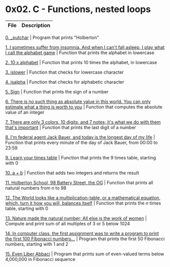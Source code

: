 # 0x02. C - Functions, nested loops

File |Description
-----|---------

[0. \_putchar](./0-holberton.c) | Program that prints "Holberton"

[1. I sometimes suffer from insomnia. And when I can't fall asleep, I play what I call the alphabet game](./1-alphabet.c) | Function that prints the alphabet in lowercase

[2. 10 x alphabet](./2-print_alphabet_x10.c) | Function that prints 10 times the alphabet, in lowercase

[3. islower](./3-islower.c) | Function that checks for lowercase character

[4. isalpha](./4-isalpha.c) | Function that checks for alphabetic character

[5. Sign](./5-sign.c) | Function that prints the sign of a number

[6. There is no such thing as absolute value in this world. You can only estimate what a thing is worth to you](./6-abs.c) | Function that computes the absolute value of an integer

[7. There are only 3 colors, 10 digits, and 7 notes; it's what we do with them that's important](./7-print_last_digit.c) | Function that prints the last digit of a number

[8. I'm federal agent Jack Bauer, and today is the longest day of my life](./8-24_hours.c) | Function that prints every minute of the day of Jack Bauer, from 00:00 to 23:59

[9. Learn your times table](./9-times_table.c) | Function that prints the 9 times table, starting with 0

[10. a + b](./10-add.c) | Function that adds two integers and returns the result

[11. Holberton School, 98 Battery Street, the OG](./11-print_to_98.c) | Function that prints all natural numbers from n to 98 

[12. The World looks like a multiplication-table, or a mathematical equation, which, turn it how you will, balances itself](./100-times_table.c) | Function that prints the _n_ times table, starting with 0

[13. Nature made the natural number; All else is the work of women](./101-natural.c) | Compute and print sum of all multiples of 3 or 5 below 1024

[14. In computer class, the first assignment was to write a program to print the first 100 Fibonacci numbers...](./102-fibonacci.c) | Program that prints the first 50 Fibonacci numbers, starting with 1 and 2

[15. Even Liber Abbaci](./103-fibonacci.c) | Program that prints sum of even-valued terms below 4,000,000 in Fibonacci sequence
